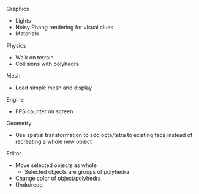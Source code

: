 Graphics
- Lights
- Noisy Phong rendering for visual clues
- Materials

Physics
- Walk on terrain
- Collisions with polyhedra

Mesh
- Load simple mesh and display

Engine
- FPS counter on screen

Geometry
- Use spatial transformation to add octa/tetra to existing face instead of recreating a whole new object

Editor
- Move selected objects as whole
  - Selected objects are groups of polyhedra
- Change color of object/polyhedra
- Undo/redo